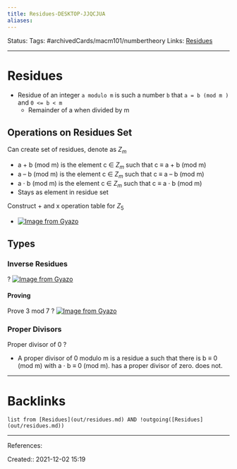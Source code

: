 ```yaml
---
title: Residues-DESKTOP-JJQCJUA
aliases:
---
```

Status:
Tags: #archivedCards/macm101/numbertheory 
Links: [Residues](out/residues.md)
___

# Residues
- Residue of an integer `a modulo m` is such a number `b` that `a = b (mod m )` and `0 <= b < m`
	- Remainder of a when divided by m

## Operations on Residues Set
Can create set of residues, denote as $Z_m$
- a + b (mod m) is the element c ∈ $Z_m$ such that c ≡ a + b (mod m)
- a – b (mod m) is the element c ∈ $Z_m$ such that c ≡ a – b (mod m)
- a ⋅ b (mod m) is the element c ∈ $Z_m$ such that c ≡ a ⋅ b (mod m)
- Stays as element in residue set

Construct + and x operation table for $Z_5$
- [![Image from Gyazo](https://i.gyazo.com/f1a62bcff46c5c34e88b48b3efb052c9.png)](https://gyazo.com/f1a62bcff46c5c34e88b48b3efb052c9)

## Types

### Inverse Residues            
?
[![Image from Gyazo](https://i.gyazo.com/456d6f12b2a9d122853fd5329b1084c9.png)](https://gyazo.com/456d6f12b2a9d122853fd5329b1084c9)
<!--SR:!2021-12-10,1,130-->

#### Proving
Prove 3 mod 7
?
[![Image from Gyazo](https://i.gyazo.com/01afb45a32b342621ae20ade72012d23.png)](https://gyazo.com/01afb45a32b342621ae20ade72012d23)
<!--SR:!2021-12-12,4,150-->

### Proper Divisors
Proper divisor of 0
?
- A proper divisor of 0 modulo m is a residue a such that there is b ≡ 0 (mod m) with a ⋅ b ≡ 0 (mod m). has a proper divisor of zero. does not.
___
<!--SR:!2021-12-10,1,146-->

# Backlinks
```dataview
list from [Residues](out/residues.md) AND !outgoing([Residues](out/residues.md))
```
___
References:

Created:: 2021-12-02 15:19
